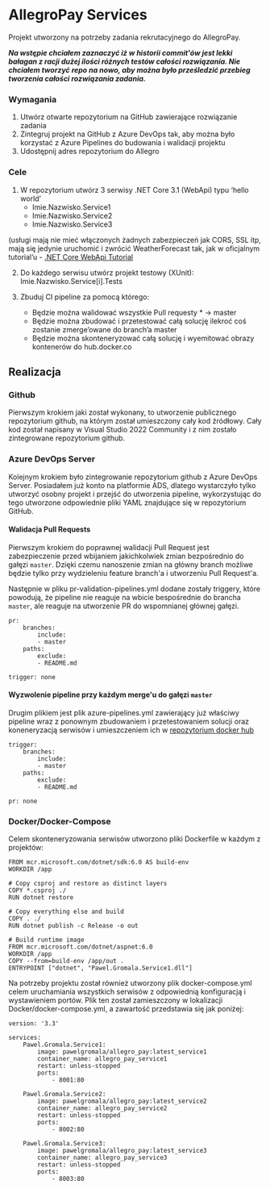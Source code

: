 # AllegroPay Services

Projekt utworzony na potrzeby zadania rekrutacyjnego do AllegroPay. 

***Na wstępie chciałem zaznaczyć iż w historii commit'ów jest lekki bałagan z racji dużej ilości różnych testów całości rozwiązania. Nie chciałem tworzyć repo na nowo, aby można było prześledzić przebieg tworzenia całości rozwiązania zadania.***

### Wymagania

1. Utwórz otwarte repozytorium na GitHub zawierające rozwiązanie zadania
2. Zintegruj projekt na GitHub z Azure DevOps tak, aby można było korzystać z Azure Pipelines do budowania i walidacji projektu
3. Udostępnij adres repozytorium do Allegro

### Cele

1. W repozytorium utwórz 3 serwisy .NET Core 3.1 (WebApi) typu ‘hello world’
    - Imie.Nazwisko.Service1
    - Imie.Nazwisko.Service2
    - Imie.Nazwisko.Service3

(usługi mają nie mieć włączonych żadnych zabezpieczeń jak CORS, SSL itp, mają się jedynie uruchomić i zwrócić WeatherForecast tak, jak w oficjalnym tutorial’u - [.NET Core WebApi Tutorial](https://docs.microsoft.com/en-us/aspnet/core/tutorials/first-web-api?view=aspnetcore-3.1&tabs=visual-studio)

2. Do każdego serwisu utwórz projekt testowy (XUnit): Imie.Nazwisko.Service[i].Tests

3. Zbuduj CI pipeline za pomocą którego:
    - Będzie można walidować wszystkie Pull requesty * -> master
    - Będzie można zbudować i przetestować całą solucję ilekroć coś zostanie zmerge’owane do branch’a master
    - Będzie można skonteneryzować całą solucję i wyemitować obrazy kontenerów do hub.docker.co

## Realizacja
### Github

Pierwszym krokiem jaki został wykonany, to utworzenie publicznego repozytorium github, na którym został umieszczony cały kod źródłowy. Cały kod został napisany w Visual Studio 2022 Community i z nim zostało zintegrowane repozytorium github.

### Azure DevOps Server

Kolejnym krokiem było zintegrowanie repozytorium github z Azure DevOps Server. Posiadałem już konto na platformie ADS, dlatego wystarczyło tylko utworzyć osobny projekt i przejść do utworzenia pipeline, wykorzystując do tego utworzone odpowiednie pliki YAML znajdujące się w repozytorium GitHub. 

#### Walidacja Pull Requests

Pierwszym krokiem do poprawnej walidacji Pull Request jest zabezpieczenie przed wbijaniem jakichkolwiek zmian bezpośrednio do gałęzi `master`. Dzięki czemu nanoszenie zmian na główny branch możliwe będzie tylko przy wydzieleniu feature branch'a i utworzeniu Pull Request'a.  

Następnie w pliku pr-validation-pipelines.yml dodane zostały triggery, które powodują, że pipeline nie reaguje na wbicie bespośrednie do brancha `master`, ale reaguje  na utworzenie PR do wspomnianej głównej gałęzi.

    pr:
        branches:
            include:
            - master
        paths:
            exclude:
            - README.md

    trigger: none

#### Wyzwolenie pipeline przy każdym merge'u do gałęzi `master`

Drugim plikiem jest plik azure-pipelines.yml zawierający już właściwy pipeline wraz z ponownym zbudowaniem i przetestowaniem solucji oraz koneneryzacją serwisów i umieszczeniem ich w [repozytorium docker hub](https://hub.docker.com/repository/docker/pawelgromala/allegro_pay)

    trigger: 
        branches:
            include:
            - master
        paths:
            exclude:
            - README.md

    pr: none

### Docker/Docker-Compose

Celem skonteneryzowania serwisów utworzono pliki Dockerfile w każdym z projektów:

    FROM mcr.microsoft.com/dotnet/sdk:6.0 AS build-env
    WORKDIR /app

    # Copy csproj and restore as distinct layers
    COPY *.csproj ./
    RUN dotnet restore

    # Copy everything else and build
    COPY . ./
    RUN dotnet publish -c Release -o out

    # Build runtime image
    FROM mcr.microsoft.com/dotnet/aspnet:6.0
    WORKDIR /app
    COPY --from=build-env /app/out .
    ENTRYPOINT ["dotnet", "Pawel.Gromala.Service1.dll"]

Na potrzeby projektu został również utworzony plik docker-compose.yml celem uruchamiania wszystkich serwisów z odpowiednią konfiguracją i wystawieniem portów. Plik ten został zamieszczony w lokalizacji Docker/docker-compose.yml, a zawartość przedstawia się jak poniżej:


    version: '3.3'

    services:
        Pawel.Gromala.Service1:
            image: pawelgromala/allegro_pay:latest_service1
            container_name: allegro_pay_service1
            restart: unless-stopped
            ports:
                - 8001:80

        Pawel.Gromala.Service2:
            image: pawelgromala/allegro_pay:latest_service2
            container_name: allegro_pay_service2
            restart: unless-stopped
            ports:
                - 8002:80

        Pawel.Gromala.Service3:
            image: pawelgromala/allegro_pay:latest_service3
            container_name: allegro_pay_service3
            restart: unless-stopped
            ports:
                - 8003:80
